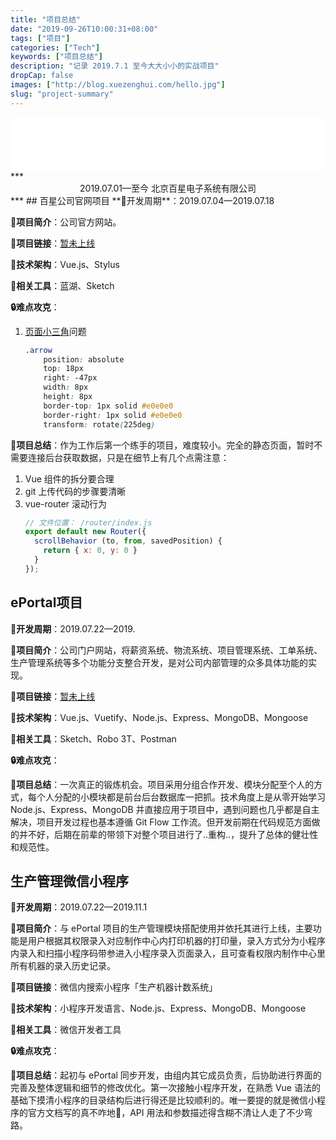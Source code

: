 ```yaml
---
title: "项目总结"
date: "2019-09-26T10:00:31+08:00"
tags: ["项目"]
categories: ["Tech"]
keywords: ["项目总结"]
description: "记录 2019.7.1 至今大大小小的实战项目"
dropCap: false
images: ["http://blog.xuezenghui.com/hello.jpg"]
slug: "project-summary"
---
```


<iframe frameborder="no" width=100% height=86 src="//music.163.com/outchain/player?type=2&id=492833245&auto=1&height=66"></iframe>
***
<center>2019.07.01—至今  北京百星电子系统有限公司</center>
***
## 百星公司官网项目
**📅开发周期**：2019.07.04—2019.07.18

**📄项目简介**：公司官方网站。

**🔗项目链接**：[暂未上线](https://)

**📐技术架构**：Vue.js、Stylus

**🔧相关工具**：蓝湖、Sketch

**🔒难点攻克**：

1. [页面小三角](https://img-blog.csdnimg.cn/20190710153454163.png?x-oss-process=image/watermark,type_ZmFuZ3poZW5naGVpdGk,shadow_10,text_aHR0cHM6Ly9ibG9nLmNzZG4ubmV0L1h1ZV96ZW5naHVp,size_16,color_FFFFFF,t_70)问题

    ```css
    .arrow
        position: absolute
        top: 18px
        right: -47px
        width: 8px
        height: 8px
        border-top: 1px solid #e0e0e0
        border-right: 1px solid #e0e0e0
        transform: rotate(225deg)
    ```

**📝项目总结**：作为工作后第一个练手的项目，难度较小。完全的静态页面，暂时不需要连接后台获取数据，只是在细节上有几个点需注意：
    
1. Vue 组件的拆分要合理
2. git 上传代码的步骤要清晰
3. vue-router 滚动行为 
    ```js
    // 文件位置： /router/index.js
    export default new Router({
      scrollBehavior (to, from, savedPosition) {
        return { x: 0, y: 0 }
      }
    });
    ```

## ePortal项目
**📅开发周期**：2019.07.22—2019.

**📄项目简介**：公司门户网站，将薪资系统、物流系统、项目管理系统、工单系统、生产管理系统等多个功能分支整合开发，是对公司内部管理的众多具体功能的实现。

**🔗项目链接**：[暂未上线](https://)

**📐技术架构**：Vue.js、Vuetify、Node.js、Express、MongoDB、Mongoose

**🔧相关工具**：Sketch、Robo 3T、Postman

**🔒难点攻克**：
    
**📝项目总结**：一次真正的锻炼机会。项目采用分组合作开发、模块分配至个人的方式，每个人分配的小模块都是前台后台数据库一把抓。技术角度上是从零开始学习 Node.js、Express、MongoDB 并直接应用于项目中，遇到问题也几乎都是自主解决，项目开发过程也基本遵循 Git Flow 工作流。但开发前期在代码规范方面做的并不好，后期在前辈的带领下对整个项目进行了..重构..，提升了总体的健壮性和规范性。

## 生产管理微信小程序
**📅开发周期**：2019.07.22—2019.11.1

**📄项目简介**：与 ePortal 项目的生产管理模块搭配使用并依托其进行上线，主要功能是用户根据其权限录入对应制作中心内打印机器的打印量，录入方式分为小程序内录入和扫描小程序码带参进入小程序录入页面录入，且可查看权限内制作中心里所有机器的录入历史记录。

**🔗项目链接**：微信内搜索小程序「生产机器计数系统」

**📐技术架构**：小程序开发语言、Node.js、Express、MongoDB、Mongoose

**🔧相关工具**：微信开发者工具

**🔒难点攻克**：

**📝项目总结**：起初与 ePortal 同步开发，由组内其它成员负责，后协助进行界面的完善及整体逻辑和细节的修改优化。第一次接触小程序开发，在熟悉 Vue 语法的基础下摸清小程序的目录结构后进行得还是比较顺利的。唯一要提的就是微信小程序的官方文档写的真不咋地🤪，API 用法和参数描述得含糊不清让人走了不少弯路。
